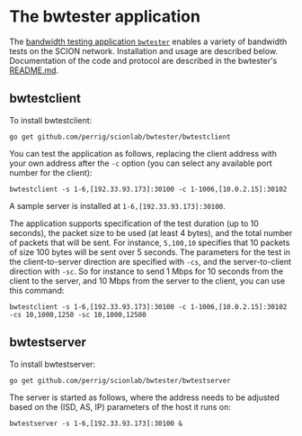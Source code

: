 
# The bwtester application

The [bandwidth testing application `bwtester`](https://github.com/perrig/scionlab/) enables a variety of bandwidth tests on the SCION network. Installation and usage are described below. Documentation of the code and protocol are described in the bwtester's [README.md](https://github.com/perrig/scionlab/blob/master/bwtester/README.md).

## bwtestclient

To install bwtestclient:
```shell
go get github.com/perrig/scionlab/bwtester/bwtestclient
```

You can test the application as follows, replacing the client address with your own address after the `-c` option (you can select any available port number for the client):

```shell
bwtestclient -s 1-6,[192.33.93.173]:30100 -c 1-1006,[10.0.2.15]:30102
```

A sample server is installed at `1-6,[192.33.93.173]:30100`.

The application supports specification of the test duration (up to 10 seconds), the packet size to be used (at least 4 bytes), and the total number of packets that will be sent. For instance, `5,100,10` specifies that 10 packets of size 100 bytes will be sent over 5 seconds. The parameters for the test in the client-to-server direction are specified with `-cs`, and the server-to-client direction with `-sc`. So for instance to send 1 Mbps for 10 seconds from the client to the server, and 10 Mbps from the server to the client, you can use this command:

```shell
bwtestclient -s 1-6,[192.33.93.173]:30100 -c 1-1006,[10.0.2.15]:30102 -cs 10,1000,1250 -sc 10,1000,12500
```

## bwtestserver

To install bwtestserver:
```shell
go get github.com/perrig/scionlab/bwtester/bwtestserver
```

The server is started as follows, where the address needs to be adjusted based on the (ISD, AS, IP) parameters of the host it runs on:

```shell
bwtestserver -s 1-6,[192.33.93.173]:30100 &
```
